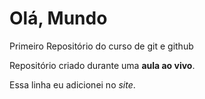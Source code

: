 # Olá, Mundo
 Primeiro Repositório do curso de git e github

 Repositório criado durante uma **aula ao vivo**.

Essa linha eu adicionei no *site*.
